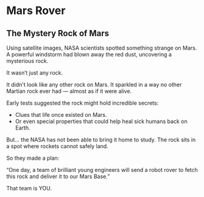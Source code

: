 # Mars Rover

## The Mystery Rock of Mars
Using satellite images, NASA scientists spotted something strange on Mars. 
A powerful windstorm had blown away the red dust, uncovering a mysterious rock.

It wasn’t just any rock.

It didn't look like any other rock on Mars. It sparkled in a way no other 
Martian rock ever had — almost as if it were alive.

Early tests suggested the rock might hold incredible secrets:
  - Clues that life once existed on Mars.
  - Or even special properties that could help heal sick humans back on Earth.

But… the NASA has not been able to bring it home to study.
The rock sits in a spot where rockets cannot safely land.

So they made a plan:

“One day, a team of brilliant young engineers will send a robot rover to fetch this rock and deliver it to our Mars Base.”

That team is YOU.